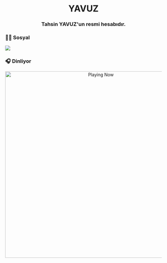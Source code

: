 <h1 align="center">YAVUZ</h1>
<h3 align="center">Tahsin YAVUZ'un resmi hesabıdır.</h3>



### 🤝🏻 Sosyal

<p align="left">
<a href="https://instagram.com/tahsinyavuz00000" target="blank"><img align="center" src="https://img.shields.io/badge/Instagram-E4405F?style=for-the-badge&logo=instagram&logoColor=white"Instagram" /></a>
</p>

### 🎧 Dinliyor

[<p align="center"> <img src="https://spotify-readme-stat.vercel.app/api/run-spotify-status" alt="Playing Now" width="600" /></p>](https://open.spotify.com/user/khv75mhyiwjci59t2gncr4wvw)
